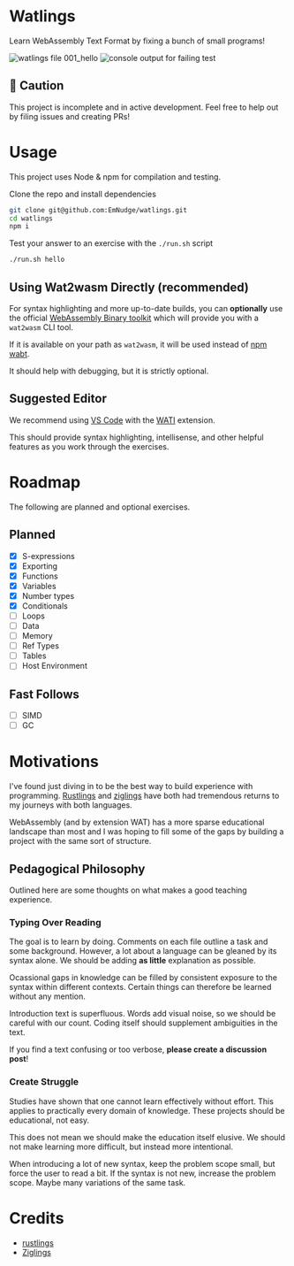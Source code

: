 # Watlings

Learn WebAssembly Text Format by fixing a bunch of small programs!

![watlings file 001_hello](https://github.com/EmNudge/watlings/assets/24513691/a720199d-75ce-41c5-84d6-014ef2b2eacd)
![console output for failing test](https://github.com/EmNudge/watlings/assets/24513691/1aa1e029-f871-41d6-a5fd-44997d82b148)


## 🚧 Caution
This project is incomplete and in active development.
Feel free to help out by filing issues and creating PRs!

# Usage
This project uses Node & npm for compilation and testing.

Clone the repo and install dependencies
```sh
git clone git@github.com:EmNudge/watlings.git
cd watlings
npm i
```

Test your answer to an exercise with the `./run.sh` script
```sh
./run.sh hello
```

## Using Wat2wasm Directly (recommended)
For syntax highlighting and more up-to-date builds, you can **optionally** use the official [WebAssembly Binary toolkit](https://github.com/WebAssembly/wabt) which will provide you with a `wat2wasm` CLI tool.

If it is available on your path as `wat2wasm`, it will be used instead of [npm wabt](https://www.npmjs.com/package/wabt).

It should help with debugging, but it is strictly optional.

## Suggested Editor
We recommend using [VS Code](https://code.visualstudio.com) with the [WATI](https://github.com/NateLevin1/wati) extension.

This should provide syntax highlighting, intellisense, and other helpful features as you work through the exercises.

# Roadmap
The following are planned and optional exercises.
## Planned
- [X] S-expressions
- [X] Exporting
- [X] Functions
- [X] Variables
- [X] Number types
- [X] Conditionals
- [ ] Loops
- [ ] Data
- [ ] Memory
- [ ] Ref Types
- [ ] Tables
- [ ] Host Environment

## Fast Follows
- [ ] SIMD
- [ ] GC

# Motivations
I've found just diving in to be the best way to build experience with programming. [Rustlings](https://github.com/rust-lang/rustlings) and [ziglings](https://github.com/ratfactor/ziglings) have both had tremendous returns to my journeys with both languages.

WebAssembly (and by extension WAT) has a more sparse educational landscape than most and I was hoping to fill some of the gaps by building a project with the same sort of structure.

## Pedagogical Philosophy
Outlined here are some thoughts on what makes a good teaching experience.

### Typing Over Reading
The goal is to learn by doing. Comments on each file outline a task and some background. However, a lot about a language can be gleaned by its syntax alone. We should be adding **as little** explanation as possible. 

Ocassional gaps in knowledge can be filled by consistent exposure to the syntax within different contexts. Certain things can therefore be learned without any mention.

Introduction text is superfluous. Words add visual noise, so we should be careful with our count. Coding itself should supplement ambiguities in the text.

If you find a text confusing or too verbose, **please create a discussion post**!

### Create Struggle
Studies have shown that one cannot learn effectively without effort. This applies to practically every domain of knowledge. These projects should be educational, not easy.

This does not mean we should make the education itself elusive. We should not make learning more difficult, but instead more intentional.

When introducing a lot of new syntax, keep the problem scope small, but force the user to read a bit. If the syntax is not new, increase the problem scope. Maybe many variations of the same task.

# Credits
- [rustlings](https://github.com/rust-lang/rustlings)
- [Ziglings](https://github.com/ratfactor/ziglings)
